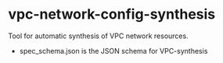 # vpc-network-config-synthesis
Tool for automatic synthesis of VPC network resources.

* spec_schema.json is the JSON schema for VPC-synthesis
